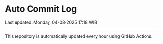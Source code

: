 # Auto Commit Log

Last updated: Monday, 04-08-2025 17:18 WIB

---

This repository is automatically updated every hour using GitHub Actions.
